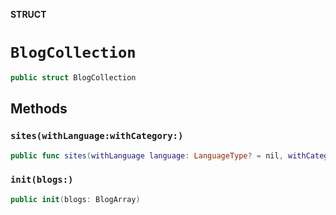 **STRUCT**

# `BlogCollection`

```swift
public struct BlogCollection
```

## Methods
### `sites(withLanguage:withCategory:)`

```swift
public func sites(withLanguage language: LanguageType? = nil, withCategory category: CategoryType? = nil) -> [BlogSite]
```

### `init(blogs:)`

```swift
public init(blogs: BlogArray)
```
